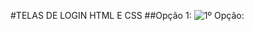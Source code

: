 #TELAS DE LOGIN HTML E CSS
##Opção 1: 
![1º Opção: ](https://github.com/danieligor56/Assets/blob/main/Pictures/img_gitHub/Sem%20t%C3%ADtulo.png)
